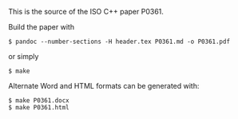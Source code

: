 This is the source of the ISO C++ paper P0361.

Build the paper with

    $ pandoc --number-sections -H header.tex P0361.md -o P0361.pdf

or simply

    $ make

Alternate Word and HTML formats can be generated with:

    $ make P0361.docx
    $ make P0361.html
